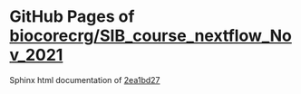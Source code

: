 GitHub Pages of [biocorecrg/SIB_course_nextflow_Nov_2021](https://github.com/biocorecrg/SIB_course_nextflow_Nov_2021.git)
===
Sphinx html documentation of [2ea1bd27](https://github.com/biocorecrg/SIB_course_nextflow_Nov_2021/tree/2ea1bd2740b81efc0030cda400962ed689cacd06)
